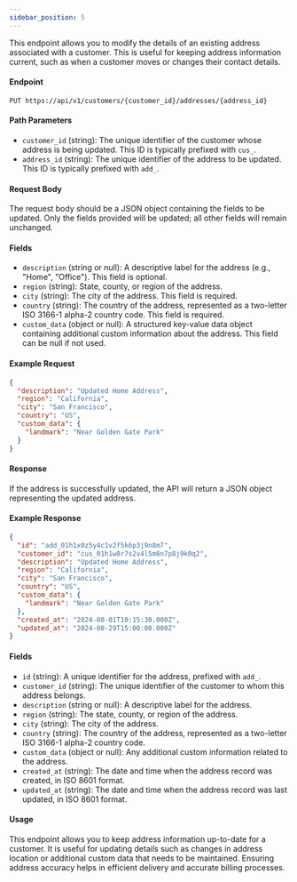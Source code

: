 ```yaml
---
sidebar_position: 5
---
```


This endpoint allows you to modify the details of an existing address associated with a customer. This is useful for keeping address information current, such as when a customer moves or changes their contact details.

#### Endpoint

```
PUT https://api/v1/customers/{customer_id}/addresses/{address_id}
```

#### Path Parameters

- `customer_id` (string): The unique identifier of the customer whose address is being updated. This ID is typically prefixed with `cus_`.
- `address_id` (string): The unique identifier of the address to be updated. This ID is typically prefixed with `add_`.

#### Request Body

The request body should be a JSON object containing the fields to be updated. Only the fields provided will be updated; all other fields will remain unchanged.

#### Fields

- `description` (string or null): A descriptive label for the address (e.g., "Home", "Office"). This field is optional.
- `region` (string): State, county, or region of the address.
- `city` (string): The city of the address. This field is required.
- `country` (string): The country of the address, represented as a two-letter ISO 3166-1 alpha-2 country code. This field is required.
- `custom_data` (object or null): A structured key-value data object containing additional custom information about the address. This field can be null if not used.

#### Example Request

```json
{
  "description": "Updated Home Address",
  "region": "California",
  "city": "San Francisco",
  "country": "US",
  "custom_data": {
    "landmark": "Near Golden Gate Park"
  }
}
```

#### Response

If the address is successfully updated, the API will return a JSON object representing the updated address.

#### Example Response

```json
{
  "id": "add_01h1x0z5y4c1v2f5k6p3j9n8m7",
  "customer_id": "cus_01h1w8r7s2v4l5m6n7p8j9k0q2",
  "description": "Updated Home Address",
  "region": "California",
  "city": "San Francisco",
  "country": "US",
  "custom_data": {
    "landmark": "Near Golden Gate Park"
  },
  "created_at": "2024-08-01T10:15:30.000Z",
  "updated_at": "2024-08-29T15:00:00.000Z"
}
```

#### Fields

- `id` (string): A unique identifier for the address, prefixed with `add_`.
- `customer_id` (string): The unique identifier of the customer to whom this address belongs.
- `description` (string or null): A descriptive label for the address.
- `region` (string): The state, county, or region of the address.
- `city` (string): The city of the address.
- `country` (string): The country of the address, represented as a two-letter ISO 3166-1 alpha-2 country code.
- `custom_data` (object or null): Any additional custom information related to the address.
- `created_at` (string): The date and time when the address record was created, in ISO 8601 format.
- `updated_at` (string): The date and time when the address record was last updated, in ISO 8601 format.

#### Usage

This endpoint allows you to keep address information up-to-date for a customer. It is useful for updating details such as changes in address location or additional custom data that needs to be maintained. Ensuring address accuracy helps in efficient delivery and accurate billing processes.
